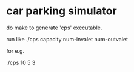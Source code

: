 # car parking simulator


do make to generate 'cps' executable.

run like 
./cps  capacity  num-invalet  num-outvalet

for e.g. 

./cps 10 5 3
